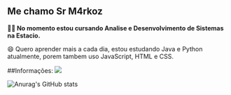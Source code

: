 ## Me chamo Sr M4rkoz

**👨‍💻 No momento estou cursando Analise e Desenvolvimento de Sistemas na Estacio.**

😄 Quero aprender mais a cada dia, estou estudando Java e Python atualmente, porem tambem uso JavaScript, HTML e CSS.

##Informações:
<img src="https://img.shields.io/badge/Gmail-D14836?style=for-the-badge&logo=gmail&logoColor=white"/>

![Anurag's GitHub stats](https://github-readme-stats.vercel.app/api?username=Sr-M4rkoz&show_icons=true&theme=dark)
